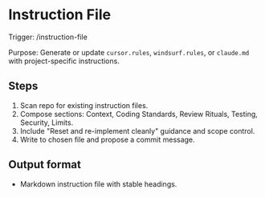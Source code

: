 # Instruction File

Trigger: /instruction-file

Purpose: Generate or update `cursor.rules`, `windsurf.rules`, or `claude.md` with project-specific instructions.

## Steps

1. Scan repo for existing instruction files.
2. Compose sections: Context, Coding Standards, Review Rituals, Testing, Security, Limits.
3. Include "Reset and re-implement cleanly" guidance and scope control.
4. Write to chosen file and propose a commit message.

## Output format

- Markdown instruction file with stable headings.
